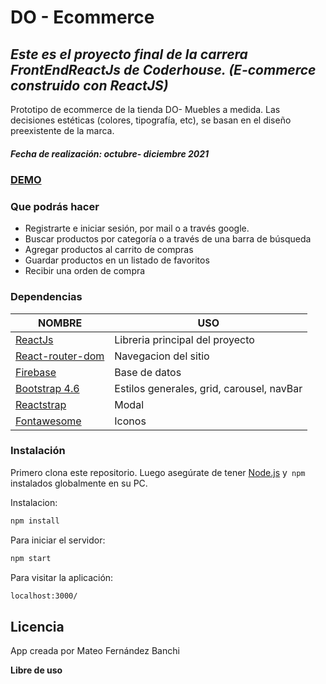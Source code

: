 # DO - Ecommerce
## _Este es el proyecto final de la carrera FrontEndReactJs de Coderhouse. (E-commerce construido con ReactJS)_



Prototipo de ecommerce de la tienda DO- Muebles a medida. Las decisiones estéticas (colores, tipografía, etc), se basan en el diseño preexistente de la marca.
##### Fecha de realización: octubre- diciembre 2021

### [DEMO](https://do-ecommerce.netlify.app/)


### Que podrás hacer

- Registrarte e iniciar sesión, por mail o a través google.
- Buscar productos por categoría o a través de una barra de búsqueda
- Agregar productos al carrito de compras
- Guardar productos en un listado de favoritos
- Recibir una orden de compra


### Dependencias

| NOMBRE | USO |
| ------ | ------ |
| [ReactJs](https://reactjs.org/) | Libreria principal del proyecto|
| [React-router-dom](https://v5.reactrouter.com/web/guides/quick-start) | Navegacion del sitio|
| [Firebase](https://firebase.google.com/) | Base de datos|
| [Bootstrap 4.6](https://getbootstrap.com/docs/4.6/getting-started/introduction/) |Estilos generales, grid, carousel, navBar|
| [Reactstrap](https://reactstrap.github.io/?path=/docs/components-modal--modal) |Modal|
| [Fontawesome](https://fontawesome.com/v5.15/how-to-use/on-the-web/using-with/react) |Iconos|

### Instalación
Primero clona este repositorio. Luego asegúrate de tener [Node.js](https://nodejs.org/) y` npm` instalados globalmente en su PC.  


Instalacion:

```sh
npm install  
```

Para iniciar el servidor:

```sh
npm start 
```
Para visitar la aplicación:
```sh
localhost:3000/
```


## Licencia

App creada por Mateo Fernández Banchi

**Libre de uso**
